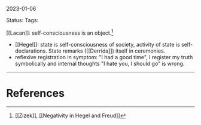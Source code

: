 2023-01-06

Status: 
Tags: 

[[Lacan]]: self-consciousness is an object.[^1]
- [[Hegel]]: state is self-consciousness of society, activity of state is self-declarations. State remarks ([[Derrida]]) itself in ceremonies.
- reflexive registration in symptom: "I had a good time", I register my truth symbolically and internal thoughts "I hate you, I should go" is wrong.



---
# References

[^1]: [[Zizek]], [[Negativity in Hegel and Freud]]